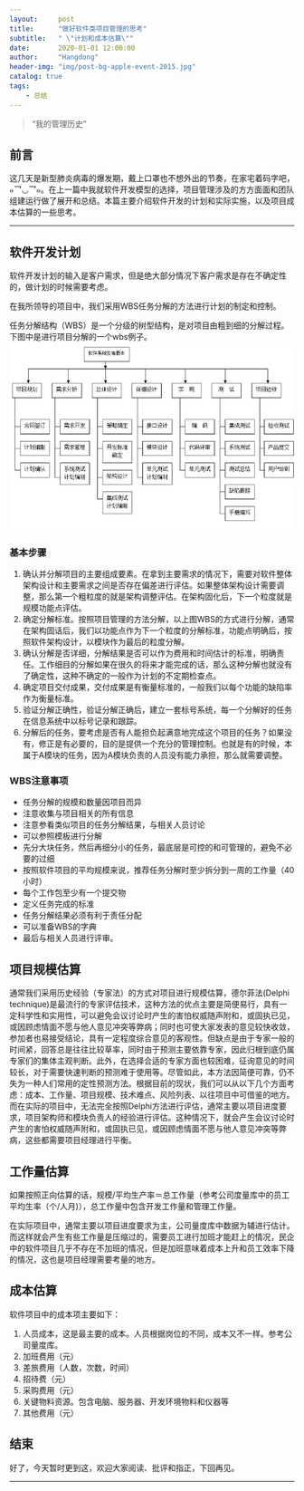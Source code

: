```yaml
---
layout:     post
title:      "做好软件类项目管理的思考"
subtitle:   " \"计划和成本估算\""
date:       2020-01-01 12:00:00
author:     "Hangdong"
header-img: "img/post-bg-apple-event-2015.jpg"
catalog: true
tags:
    - 总结
---
```


> “我的管理历史”


## 前言

这几天是新型肺炎病毒的爆发期，戴上口罩也不想外出的节奏，在家宅着码字吧，๑乛◡乛๑。在上一篇中我就软件开发模型的选择，项目管理涉及的方方面面和团队组建运行做了展开和总结。本篇主要介绍软件开发的计划和实际实施，以及项目成本估算的一些思考。

---
## 软件开发计划
软件开发计划的输入是客户需求，但是绝大部分情况下客户需求是存在不确定性的，做计划的时候需要考虑。

在我所领导的项目中，我们采用WBS任务分解的方法进行计划的制定和控制。

任务分解结构（WBS）是一个分级的树型结构，是对项目由粗到细的分解过程。下图中是进行项目分解的一个wbs例子。
![](/img/in-post/post-manage/wbs.png)

### 基本步骤
1. 确认并分解项目的主要组成要素。在拿到主要需求的情况下，需要对软件整体架构设计和主要需求之间是否存在偏差进行评估。如果整体架构设计需要调整，那么第一个粗粒度的就是架构调整评估。在架构固化后，下一个粒度就是规模功能点评估。
2. 确定分解标准。按照项目管理的方法分解，以上图WBS的方式进行分解，通常在架构固话后，我们以功能点作为下一个粒度的分解标准，功能点明确后，按照软件架构设计，以模块作为最后的粒度分解。
3. 确认分解是否详细，分解结果是否可以作为费用和时间估计的标准，明确责任。工作细目的分解如果在很久的将来才能完成的话，那么这种分解也就没有了确定性，这种不确定的一般作为计划的不定期检查点。
4. 确定项目交付成果，交付成果是有衡量标准的，一般我们以每个功能的缺陷率作为衡量标准。
5. 验证分解正确性，验证分解正确后，建立一套标号系统，每一个分解好的任务在信息系统中以标号记录和跟踪。
6. 分解后的任务，要考虑是否有人能担负起满意地完成这个项目的任务？如果没有，修正是有必要的，目的是提供一个充分的管理控制。也就是有的时候，本属于A模块的任务，因为A模块负责的人员没有能力承担，那么就需要调整。

### WBS注意事项
- 任务分解的规模和数量因项目而异
- 注意收集与项目相关的所有信息
- 注意参看类似项目的任务分解结果，与相关人员讨论
- 可以参照模板进行分解
- 先分大块任务，然后再细分小的任务，最底层是可控的和可管理的，避免不必要的过细
- 按照软件项目的平均规模来说，推荐任务分解时至少拆分到一周的工作量（40小时）
- 每个工作包至少有一个提交物
- 定义任务完成的标准
- 任务分解结果必须有利于责任分配
- 可以准备WBS的字典
- 最后与相关人员进行评审。

## 项目规模估算
通常我们采用历史经验（专家法）的方式对项目进行规模估算，德尔菲法(Delphi technique)是最流行的专家评估技术，这种方法的优点主要是简便易行，具有一定科学性和实用性，可以避免会议讨论时产生的害怕权威随声附和，或固执已见，或因顾虑情面不愿与他人意见冲突等弊病；同时也可使大家发表的意见较快收敛，参加者也易接受结论，具有一定程度综合意见的客观性。但缺点是由于专家一般的时间紧，回答总是往往比较草率，同时由于预测主要依靠专家，因此归根到底仍属专家们的集体主观判断。此外，在选择合适的专家方面也较困难，征询意见的时间较长，对于需要快速判断的预测难于使用等。尽管如此，本方法因简便可靠，仍不失为一种人们常用的定性预测方法。根据目前的现状，我们可以从以下几个方面考虑：成本、工作量、项目规模、技术难点、风险列表、以往项目中可借鉴的地方。					
而在实际的项目中，无法完全按照Delphi方法进行评估，通常主要以项目进度要求，项目架构师和模块负责人的经验进行评估。这种情况下，就会产生会议讨论时产生的害怕权威随声附和，或固执已见，或因顾虑情面不愿与他人意见冲突等弊病，这些都需要项目经理进行平衡。

## 工作量估算
如果按照正向估算的话，规模/平均生产率＝总工作量（参考公司度量库中的员工平均生率（个/人月)），总工作量中包含开发工作量和管理工作量。

在实际项目中，通常主要以项目进度要求为主，公司量度库中数据为辅进行估计。而这样就会产生有些工作量是压缩过的，需要员工进行加班才能赶上的情况，民企中的软件项目几乎不存在不加班的情况，但是加班意味着成本上升和员工效率下降的情况，这也是项目经理需要考量的地方。

## 成本估算
软件项目中的成本项主要如下：
1. 人员成本，这是最主要的成本。人员根据岗位的不同，成本又不一样。参考公司量度库。
2. 加班费用（元）	
3. 差旅费用（人数，次数，时间）	
4. 招待费（元）	
5. 采购费用（元）	
6. 关键物料资源。包含电脑、服务器、开发环境物料和仪器等
7. 其他费用（元）	

## 结束
好了，今天暂时更到这，欢迎大家阅读、批评和指正，下回再见。

---